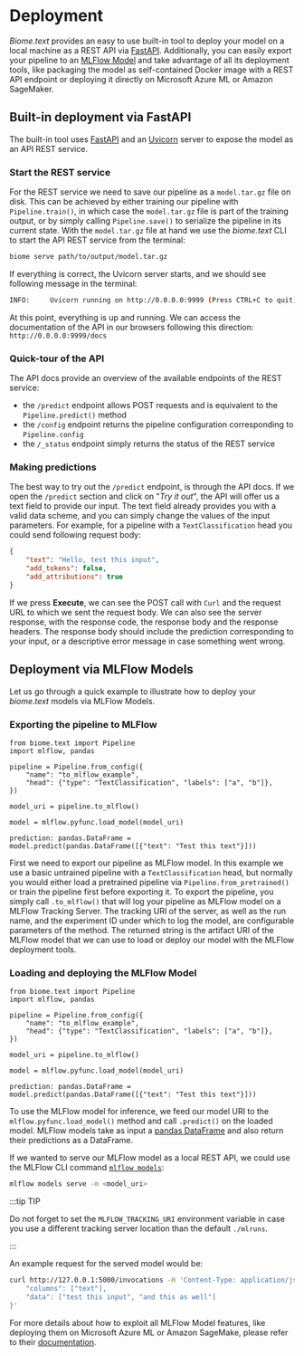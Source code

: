 # Deployment

*Biome.text* provides an easy to use built-in tool to deploy your model
on a local machine as a REST API via [FastAPI](https://fastapi.tiangolo.com/).
Additionally, you can easily export your pipeline to an
[MLFlow Model](https://mlflow.org/docs/latest/models.html#mlflow-models)
and take advantage of all its deployment tools, like packaging the model as self-contained Docker image
with a REST API endpoint  or deploying it directly on Microsoft Azure ML or Amazon SageMaker.

## Built-in deployment via FastAPI

The built-in tool uses [FastAPI](https://fastapi.tiangolo.com/) and an [Uvicorn](https://www.uvicorn.org/) server
to expose the model as an API REST service.

### Start the REST service

For the REST service we need to save our pipeline as a `model.tar.gz` file on disk.
This can be achieved by either training our pipeline with `Pipeline.train()`, in which case the `model.tar.gz` file is part
of the training output, or by simply calling `Pipeline.save()` to serialize the pipeline in its current state.
With the `model.tar.gz` file at hand we use the *biome.text* CLI to start the API REST service from the terminal:

```bash
biome serve path/to/output/model.tar.gz
```

If everything is correct, the Uvicorn server starts, and we should see following message in the terminal:

```bash
INFO:     Uvicorn running on http://0.0.0.0:9999 (Press CTRL+C to quit)
```

At this point, everything is up and running.
We can access the documentation of the API in our browsers following this direction: `http://0.0.0.0:9999/docs`

### Quick-tour of the API

The API docs provide an overview of the available endpoints of the REST service:
  - the `/predict` endpoint allows POST requests and is equivalent to the `Pipeline.predict()` method
  - the `/config` endpoint returns the pipeline configuration corresponding to `Pipeline.config`
  - the `/_status` endpoint simply returns the status of the REST service

### Making predictions

The best way to try out the `/predict` endpoint, is through the API docs.
If we open the `/predict` section and click on "*Try it out*", the API will offer us a text field to provide our input.
The text field already provides you with a valid data scheme, and you can simply change the values of the input parameters.
For example, for a pipeline with a `TextClassification` head you could send following request body:

```json
{
	"text": "Hello, test this input",
	"add_tokens": false,
	"add_attributions": true
}
```

If we press **Execute**, we can see the POST call with `Curl` and the request URL to which we sent the request body.
We can also see the server response, with the response code, the response body and the response headers.
The response body should include the prediction corresponding to your input,
or a descriptive error message in case something went wrong.


## Deployment via MLFlow Models

Let us go through a quick example to illustrate how to deploy your *biome.text* models via MLFlow Models.

### Exporting the pipeline to MLFlow

```python{4-9}
from biome.text import Pipeline
import mlflow, pandas

pipeline = Pipeline.from_config({
    "name": "to_mlflow_example",
    "head": {"type": "TextClassification", "labels": ["a", "b"]},
})

model_uri = pipeline.to_mlflow()

model = mlflow.pyfunc.load_model(model_uri)

prediction: pandas.DataFrame = model.predict(pandas.DataFrame([{"text": "Test this text"}]))
```

First we need to export our pipeline as MLFlow model. In this example we use a basic untrained pipeline with a
`TextClassification` head, but normally you would either load a pretrained pipeline via `Pipeline.from_pretrained()`
or train the pipeline first before exporting it.
To export the pipeline, you simply call `.to_mlflow()` that will log your pipeline as MLFlow model on a
MLFlow Tracking Server.
The tracking URI of the server, as well as the run name, and the experiment ID under which to log the model, are
configurable parameters of the method.
The returned string is the artifact URI of the MLFlow model that we can use to load or deploy our model with the
MLFlow deployment tools.

### Loading and deploying the MLFlow Model

```python{11-13}
from biome.text import Pipeline
import mlflow, pandas

pipeline = Pipeline.from_config({
    "name": "to_mlflow_example",
    "head": {"type": "TextClassification", "labels": ["a", "b"]},
})

model_uri = pipeline.to_mlflow()

model = mlflow.pyfunc.load_model(model_uri)

prediction: pandas.DataFrame = model.predict(pandas.DataFrame([{"text": "Test this text"}]))
```

To use the MLFlow model for inference, we feed our model URI to the `mlflow.pyfunc.load_model()` method and call
`.predict()` on the loaded model.
MLFlow models take as input a [pandas DataFrame](https://pandas.pydata.org/pandas-docs/stable/reference/api/pandas.DataFrame.html)
and also return their predictions as a DataFrame.

If we wanted to serve our MLFlow model as a local REST API, we could use the MLFlow CLI command
[`mlflow models`](https://www.mlflow.org/docs/latest/cli.html#mlflow-models):

```bash
mlflow models serve -m <model_uri>
```

:::tip TIP

Do not forget to set the `MLFLOW_TRACKING_URI` environment variable in case you use a
different tracking server location than the default `./mlruns`.

:::

An example request for the served model would be:
```bash
curl http://127.0.0.1:5000/invocations -H 'Content-Type: application/json' -d '{
    "columns": ["text"],
    "data": ["test this input", "and this as well"]
}'
```

For more details about how to exploit all MLFlow Model features,
like deploying them on Microsoft Azure ML or Amazon SageMake, please refer to their
[documentation](https://www.mlflow.org/docs/latest/models.html#built-in-deployment-tools).
